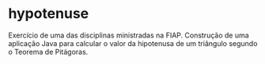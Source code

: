 # hypotenuse
Exercício de uma das disciplinas ministradas na FIAP. Construção de uma aplicação Java para calcular o valor da hipotenusa de um triângulo segundo o Teorema de Pitágoras.

